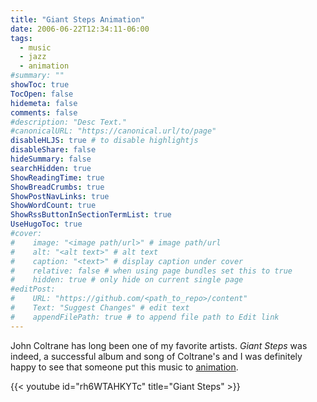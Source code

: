 ```yaml
---
title: "Giant Steps Animation"
date: 2006-06-22T12:34:11-06:00
tags:
  - music
  - jazz
  - animation
#summary: ""
showToc: true
TocOpen: false
hidemeta: false
comments: false
#description: "Desc Text."
#canonicalURL: "https://canonical.url/to/page"
disableHLJS: true # to disable highlightjs
disableShare: false
hideSummary: false
searchHidden: true
ShowReadingTime: true
ShowBreadCrumbs: true
ShowPostNavLinks: true
ShowWordCount: true
ShowRssButtonInSectionTermList: true
UseHugoToc: true
#cover:
#    image: "<image path/url>" # image path/url
#    alt: "<alt text>" # alt text
#    caption: "<text>" # display caption under cover
#    relative: false # when using page bundles set this to true
#    hidden: true # only hide on current single page
#editPost:
#    URL: "https://github.com/<path_to_repo>/content"
#    Text: "Suggest Changes" # edit text
#    appendFilePath: true # to append file path to Edit link
---
```


John Coltrane has long been one of my favorite artists. *Giant Steps* was indeed, a successful album and song of Coltrane's and I was definitely happy to see that someone put this music to [animation](https://www.michalevy.com/animation).

{{< youtube id="rh6WTAHKYTc" title="Giant Steps" >}}
